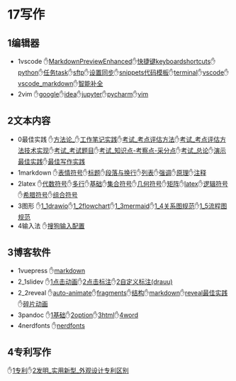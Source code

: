 # 17写作
## 1编辑器
- 1vscode ✋[MarkdownPreviewEnhanced](/17写作/1编辑器/1vscode/MarkdownPreviewEnhanced.md)✋[快捷键keyboardshortcuts](/17写作/1编辑器/1vscode/快捷键keyboardshortcuts.md)✋[python](/17写作/1编辑器/1vscode/python.md)✋[任务task](/17写作/1编辑器/1vscode/任务task.md)✋[sftp](/17写作/1编辑器/1vscode/sftp.md)✋[设置同步](/17写作/1编辑器/1vscode/设置同步.md)✋[snippets代码模板](/17写作/1编辑器/1vscode/snippets代码模板.md)✋[terminal](/17写作/1编辑器/1vscode/terminal.md)✋[vscode](/17写作/1编辑器/1vscode/vscode.md)✋[vscode_markdown](/17写作/1编辑器/1vscode/vscode_markdown.md)✋[智能补全](/17写作/1编辑器/1vscode/智能补全.md)
- 2vim ✋[google](/17写作/1编辑器/2vim/google.md)✋[idea](/17写作/1编辑器/2vim/idea.md)✋[jupyter](/17写作/1编辑器/2vim/jupyter.md)✋[pycharm](/17写作/1编辑器/2vim/pycharm.md)✋[vim](/17写作/1编辑器/2vim/vim.md)
## 2文本内容
- 0最佳实践 ✋[方法论_](/17写作/2文本内容/0最佳实践/方法论_.md)✋[工作笔记实践](/17写作/2文本内容/0最佳实践/工作笔记实践.md)✋[考试_考点评估方法](/17写作/2文本内容/0最佳实践/考试_考点评估方法.md)✋[考试_考点评估方法技术实现](/17写作/2文本内容/0最佳实践/考试_考点评估方法技术实现.md)✋[考试_考试题目](/17写作/2文本内容/0最佳实践/考试_考试题目.md)✋[考试_知识点-考察点-采分点](/17写作/2文本内容/0最佳实践/考试_知识点-考察点-采分点.md)✋[考试_总论](/17写作/2文本内容/0最佳实践/考试_总论.md)✋[演示最佳实践](/17写作/2文本内容/0最佳实践/演示最佳实践.md)✋[最佳写作实践](/17写作/2文本内容/0最佳实践/最佳写作实践.md)
- 1markdown ✋[表情符号](/17写作/2文本内容/1markdown/表情符号.md)✋[标题](/17写作/2文本内容/1markdown/标题.md)✋[段落与换行](/17写作/2文本内容/1markdown/段落与换行.md)✋[列表](/17写作/2文本内容/1markdown/列表.md)✋[强调](/17写作/2文本内容/1markdown/强调.md)✋[原理](/17写作/2文本内容/1markdown/原理.md)✋[注释](/17写作/2文本内容/1markdown/注释.md)
- 2latex ✋[代数符号](/17写作/2文本内容/2latex/代数符号.md)✋[多行](/17写作/2文本内容/2latex/多行.md)✋[基础](/17写作/2文本内容/2latex/基础.md)✋[集合符号](/17写作/2文本内容/2latex/集合符号.md)✋[几何符号](/17写作/2文本内容/2latex/几何符号.md)✋[矩阵](/17写作/2文本内容/2latex/矩阵.md)✋[latex](/17写作/2文本内容/2latex/latex.md)✋[逻辑符号](/17写作/2文本内容/2latex/逻辑符号.md)✋[希腊符号](/17写作/2文本内容/2latex/希腊符号.md)✋[组合符号](/17写作/2文本内容/2latex/组合符号.md)
- 3图形 ✋[1_1drawio](/17写作/2文本内容/3图形/1_1drawio.md)✋[1_2flowchart](/17写作/2文本内容/3图形/1_2flowchart.md)✋[1_3mermaid](/17写作/2文本内容/3图形/1_3mermaid.md)✋[1_4关系图规范](/17写作/2文本内容/3图形/1_4关系图规范.md)✋[1_5流程图规范](/17写作/2文本内容/3图形/1_5流程图规范.md)
- 4输入法 ✋[搜狗输入配置](/17写作/2文本内容/4输入法/搜狗输入配置.md)
## 3博客软件
- 1vuepress ✋[markdown](/17写作/3博客软件/1vuepress/markdown.md)
- 2_1slidev ✋[1点击动画](/17写作/3博客软件/2_1slidev/1点击动画.md)✋[2点击标注](/17写作/3博客软件/2_1slidev/2点击标注.md)✋[2自定义标注(drauu)](/17写作/3博客软件/2_1slidev/2自定义标注(drauu).md)
- 2_2reveal ✋[auto-animate](/17写作/3博客软件/2_2reveal/auto-animate.md)✋[fragments](/17写作/3博客软件/2_2reveal/fragments.md)✋[结构](/17写作/3博客软件/2_2reveal/结构.md)✋[markdown](/17写作/3博客软件/2_2reveal/markdown.md)✋[reveal最佳实践](/17写作/3博客软件/2_2reveal/reveal最佳实践.md)✋[碎片动画](/17写作/3博客软件/2_2reveal/碎片动画.md)
- 3pandoc ✋[1基础](/17写作/3博客软件/3pandoc/1基础.md)✋[2option](/17写作/3博客软件/3pandoc/2option.md)✋[3html](/17写作/3博客软件/3pandoc/3html.md)✋[4word](/17写作/3博客软件/3pandoc/4word.md)
- 4nerdfonts ✋[nerdfonts](/17写作/3博客软件/4nerdfonts/nerdfonts.md)
## 4专利写作
✋[1专利](/17写作/4专利写作/1专利.md)✋[2发明_实用新型_外观设计专利区别](/17写作/4专利写作/2发明_实用新型_外观设计专利区别.md)
